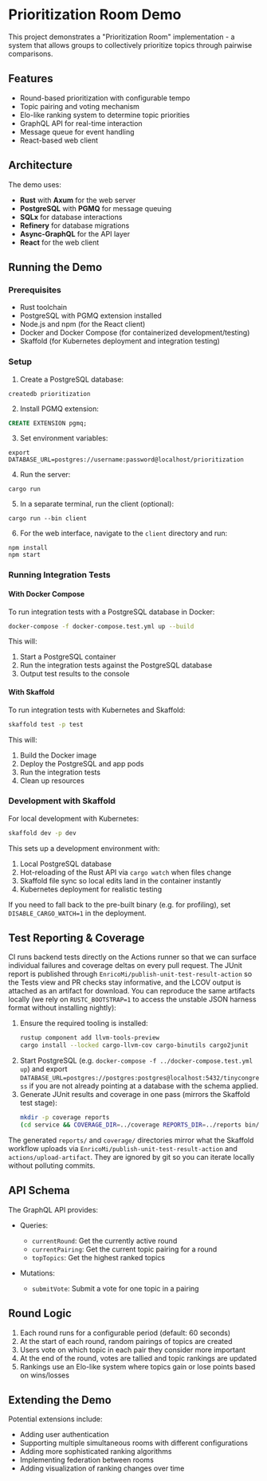 # Prioritization Room Demo

This project demonstrates a "Prioritization Room" implementation - a system that allows groups to collectively prioritize topics through pairwise comparisons.

## Features

- Round-based prioritization with configurable tempo
- Topic pairing and voting mechanism
- Elo-like ranking system to determine topic priorities
- GraphQL API for real-time interaction
- Message queue for event handling
- React-based web client

## Architecture

The demo uses:
- **Rust** with **Axum** for the web server
- **PostgreSQL** with **PGMQ** for message queuing
- **SQLx** for database interactions
- **Refinery** for database migrations
- **Async-GraphQL** for the API layer
- **React** for the web client

## Running the Demo

### Prerequisites

- Rust toolchain
- PostgreSQL with PGMQ extension installed
- Node.js and npm (for the React client)
- Docker and Docker Compose (for containerized development/testing)
- Skaffold (for Kubernetes deployment and integration testing)

### Setup

1. Create a PostgreSQL database:
```
createdb prioritization
```

2. Install PGMQ extension:
```sql
CREATE EXTENSION pgmq;
```

3. Set environment variables:
```
export DATABASE_URL=postgres://username:password@localhost/prioritization
```

4. Run the server:
```
cargo run
```

5. In a separate terminal, run the client (optional):
```
cargo run --bin client
```

6. For the web interface, navigate to the `client` directory and run:
```
npm install
npm start
```

### Running Integration Tests

#### With Docker Compose

To run integration tests with a PostgreSQL database in Docker:

```bash
docker-compose -f docker-compose.test.yml up --build
```

This will:
1. Start a PostgreSQL container
2. Run the integration tests against the PostgreSQL database
3. Output test results to the console

#### With Skaffold

To run integration tests with Kubernetes and Skaffold:

```bash
skaffold test -p test
```

This will:
1. Build the Docker image
2. Deploy the PostgreSQL and app pods
3. Run the integration tests
4. Clean up resources

### Development with Skaffold

For local development with Kubernetes:

```bash
skaffold dev -p dev
```

This sets up a development environment with:
1. Local PostgreSQL database
2. Hot-reloading of the Rust API via `cargo watch` when files change
3. Skaffold file sync so local edits land in the container instantly
4. Kubernetes deployment for realistic testing

If you need to fall back to the pre-built binary (e.g. for profiling), set `DISABLE_CARGO_WATCH=1` in the deployment.

## Test Reporting & Coverage

CI runs backend tests directly on the Actions runner so that we can surface individual failures and coverage deltas on every pull request. The JUnit report is published through `EnricoMi/publish-unit-test-result-action` so the Tests view and PR checks stay informative, and the LCOV output is attached as an artifact for download. You can reproduce the same artifacts locally (we rely on `RUSTC_BOOTSTRAP=1` to access the unstable JSON harness format without installing nightly):

1. Ensure the required tooling is installed:
   ```bash
   rustup component add llvm-tools-preview
   cargo install --locked cargo-llvm-cov cargo-binutils cargo2junit
   ```
2. Start PostgreSQL (e.g. `docker-compose -f ../docker-compose.test.yml up`) and export `DATABASE_URL=postgres://postgres:postgres@localhost:5432/tinycongress` if you are not already pointing at a database with the schema applied.
3. Generate JUnit results and coverage in one pass (mirrors the Skaffold test stage):
   ```bash
   mkdir -p coverage reports
   (cd service && COVERAGE_DIR=../coverage REPORTS_DIR=../reports bin/run-coverage-tests.sh)
   ```

The generated `reports/` and `coverage/` directories mirror what the Skaffold workflow uploads via `EnricoMi/publish-unit-test-result-action` and `actions/upload-artifact`. They are ignored by git so you can iterate locally without polluting commits.

## API Schema

The GraphQL API provides:

- Queries:
  - `currentRound`: Get the currently active round
  - `currentPairing`: Get the current topic pairing for a round
  - `topTopics`: Get the highest ranked topics

- Mutations:
  - `submitVote`: Submit a vote for one topic in a pairing

## Round Logic

1. Each round runs for a configurable period (default: 60 seconds)
2. At the start of each round, random pairings of topics are created
3. Users vote on which topic in each pair they consider more important
4. At the end of the round, votes are tallied and topic rankings are updated
5. Rankings use an Elo-like system where topics gain or lose points based on wins/losses

## Extending the Demo

Potential extensions include:
- Adding user authentication
- Supporting multiple simultaneous rooms with different configurations
- Adding more sophisticated ranking algorithms
- Implementing federation between rooms
- Adding visualization of ranking changes over time
